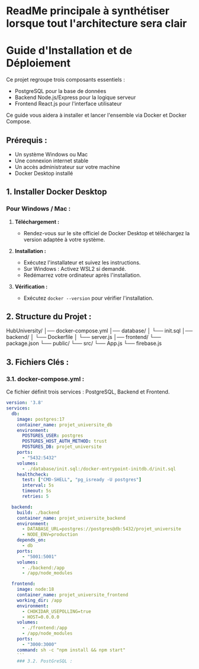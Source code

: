 # ReadMe principale à synthétiser lorsque tout l'architecture sera clair

# Guide d'Installation et de Déploiement

Ce projet regroupe trois composants essentiels :

- PostgreSQL pour la base de données
- Backend Node.js/Express pour la logique serveur
- Frontend React.js pour l'interface utilisateur

Ce guide vous aidera à installer et lancer l'ensemble via Docker et Docker Compose.

## Prérequis :

- Un système Windows ou Mac
- Une connexion internet stable
- Un accès administrateur sur votre machine
- Docker Desktop installé

## 1. Installer Docker Desktop

### Pour Windows / Mac :

1. **Téléchargement :**
   - Rendez-vous sur le site officiel de Docker Desktop et téléchargez la version adaptée à votre système.

2. **Installation :**
   - Exécutez l'installateur et suivez les instructions.
   - Sur Windows : Activez WSL2 si demandé.
   - Redémarrez votre ordinateur après l'installation.

3. **Vérification :**
   - Exécutez `docker --version` pour vérifier l'installation.

## 2. Structure du Projet :
HubUniversity/
│── docker-compose.yml
│── database/
│   └── init.sql
│── backend/
│   └── Dockerfile
│   └── server.js
│── frontend/
    └── package.json
    └── public/
    └── src/
        └── App.js
        └── firebase.js



## 3. Fichiers Clés :

### 3.1. docker-compose.yml :

Ce fichier définit trois services : PostgreSQL, Backend et Frontend.

```yaml
version: '3.8'
services:
  db:
    image: postgres:17
    container_name: projet_universite_db
    environment:
      POSTGRES_USER: postgres
      POSTGRES_HOST_AUTH_METHOD: trust
      POSTGRES_DB: projet_universite
    ports:
      - "5432:5432"
    volumes:
      - ./database/init.sql:/docker-entrypoint-initdb.d/init.sql
    healthcheck:
      test: ["CMD-SHELL", "pg_isready -U postgres"]
      interval: 5s
      timeout: 5s
      retries: 5

  backend:
    build: ./backend
    container_name: projet_universite_backend
    environment:
      - DATABASE_URL=postgres://postgres@db:5432/projet_universite
      - NODE_ENV=production
    depends_on:
      - db
    ports:
      - "5001:5001"
    volumes:
      - ./backend:/app
      - /app/node_modules

  frontend:
    image: node:18
    container_name: projet_universite_frontend
    working_dir: /app
    environment:
      - CHOKIDAR_USEPOLLING=true
      - HOST=0.0.0.0
    volumes:
      - ./frontend:/app
      - /app/node_modules
    ports:
      - "3000:3000"
    command: sh -c "npm install && npm start"
    ```
    ### 3.2. PostGreSQL :

